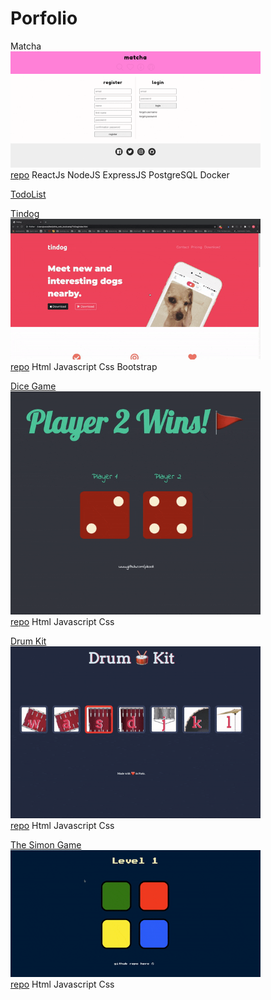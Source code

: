# Porfolio

Matcha<br/>
<img width="400px" heigth="300px" src="gif/matcha.gif"></img><br/>
<a href="https://github.com/pikooli/Matcha">repo</a> ReactJs NodeJS ExpressJS PostgreSQL Docker



<a href="https://whispering-sierra-80966.herokuapp.com/">TodoList</a><br/>

  
  
<a href="https://pikooli.github.io/Tindog/">Tindog</a><br/>
<img width="400px" heigth="300px" src="gif/tindog.gif"></img><br/>
<a href="https://github.com/pikooli/Tindog">repo</a> Html Javascript Css Bootstrap


<a href="https://pikooli.github.io/TheDiceeGame/">Dice Game</a><br/>
<img width="400px" heigth="300px" src="gif/dicee.gif"></img><br/>
<a href="https://github.com/pikooli/TheDiceeGame">repo</a> Html Javascript Css

<a href="https://pikooli.github.io/DrumKit/">Drum Kit</a><br/>
<img width="400px" heigth="300px" src="gif/drumKit.gif"></img><br/>
<a href="https://github.com/pikooli/DrumKit">repo</a> Html Javascript Css


<a href="https://pikooli.github.io/TheSimonGame/">The Simon Game</a><br/>
<img width="400px" heigth="300px" src="gif/simonGame.gif"></img><br/>
<a href="https://github.com/pikooli/TheSimonGame">repo</a> Html Javascript Css
